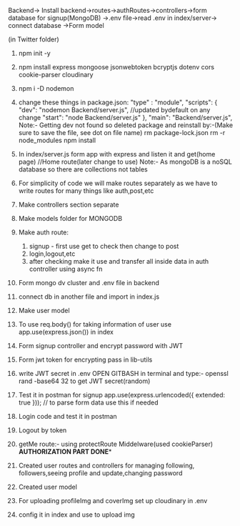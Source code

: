 Backend-> Install backend->routes->authRoutes->controllers->form database
for signup(MongoDB) ->.env file->read .env in index/server-> connect database ->Form model



(in Twitter folder)
1. npm init -y 
2. npm install express mongoose jsonwebtoken bcryptjs dotenv cors cookie-parser cloudinary
3. npm i -D nodemon
4. change these things in package.json: 
  "type" : "module",
  "scripts": {
    "dev": "nodemon Backend/server.js", //updated bydefault on any change
    "start": "node Backend/server.js"
  },
  "main": "Backend/server.js",
Note:- Getting dev not found so deleted package and reinstall by:-(Make sure to save the file, see dot on file name)
rm package-lock.json
rm -r node_modules
npm install 

5. In index/server.js form app with express and listen it and get(home page) //Home route(later change to use)
Note:- As mongoDB is a noSQL database so there are collections not tables
6. For simplicity of code we will make routes separately as we have to write routes for many things like auth,post,etc
7. Make controllers section separate
8. Make models folder for MONGODB
9. Make auth route:
      1. signup - first use get to check then change to post 
      2. login,logout,etc
      3. after checking make it use and transfer all inside data in auth controller using async fn
10. Form mongo dv cluster and .env file in backend
11. connect db in another file and import in index.js

12. Make user model
13. To use req.body() for taking information of user use app.use(express.json()) in index
14. Form signup controller and encrypt password with JWT
15. Form jwt token for encrypting pass in lib-utils
16. write JWT secret in .env
OPEN GITBASH in terminal and type:- openssl rand -base64 32 to get JWT secret(random)
17. Test it in postman for signup
app.use(express.urlencoded({ extended: true })); // to parse form data
use this if needed
18. Login code and test it in postman
19. Logout by token
20. getMe route:- using protectRoute Middelware(used cookieParser)
**********AUTHORIZATION PART DONE***********

21. Created user routes and controllers for managing following, followers,seeing profile and update,changing password
22. Created user model
23. For uploading profileImg and coverImg set up cloudinary in .env
24. config it in index and use to upload img